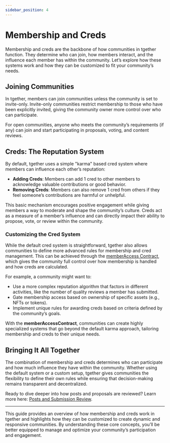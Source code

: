 ```yaml
---
sidebar_position: 4
---
```

# Membership and Creds

Membership and creds are the backbone of how communities in tgether function. They determine who can join, how members interact, and the influence each member has within the community. Let’s explore how these systems work and how they can be customized to fit your community’s needs.

## Joining Communities

In tgether, members can join communities unless the community is set to invite-only. Invite-only communities restrict membership to those who have been explicitly invited, giving the community owner more control over who can participate.

For open communities, anyone who meets the community’s requirements (if any) can join and start participating in proposals, voting, and content reviews.

## Creds: The Reputation System

By default, tgether uses a simple "karma" based cred system where members can influence each other’s reputation:

- **Adding Creds**: Members can add 1 cred to other members to acknowledge valuable contributions or good behavior.
- **Removing Creds**: Members can also remove 1 cred from others if they feel someone’s contributions are harmful or unhelpful.

This basic mechanism encourages positive engagement while giving members a way to moderate and shape the community’s culture. Creds act as a measure of a member’s influence and can directly impact their ability to propose, vote, or review within the community.

### Customizing the Cred System

While the default cred system is straightforward, tgether also allows communities to define more advanced rules for membership and cred management. This can be achieved through the [memberAccess Contract](/docs/developer-docs/membership-and-creds), which gives the community full control over how membership is handled and how creds are calculated.

For example, a community might want to:

- Use a more complex reputation algorithm that factors in different activities, like the number of quality reviews a member has submitted.
- Gate membership access based on ownership of specific assets (e.g., NFTs or tokens).
- Implement unique rules for awarding creds based on criteria defined by the community’s goals.

With the **memberAccessContract**, communities can create highly specialized systems that go beyond the default karma approach, tailoring membership and creds to their unique needs.

## Bringing It All Together

The combination of membership and creds determines who can participate and how much influence they have within the community. Whether using the default system or a custom setup, tgether gives communities the flexibility to define their own rules while ensuring that decision-making remains transparent and decentralized.

Ready to dive deeper into how posts and proposals are reviewed? Learn more here: [Posts and Submission Review](./posts-and-proposals-review).

---

This guide provides an overview of how membership and creds work in tgether and highlights how they can be customized to create dynamic and responsive communities. By understanding these core concepts, you’ll be better equipped to manage and optimize your community’s participation and engagement.
